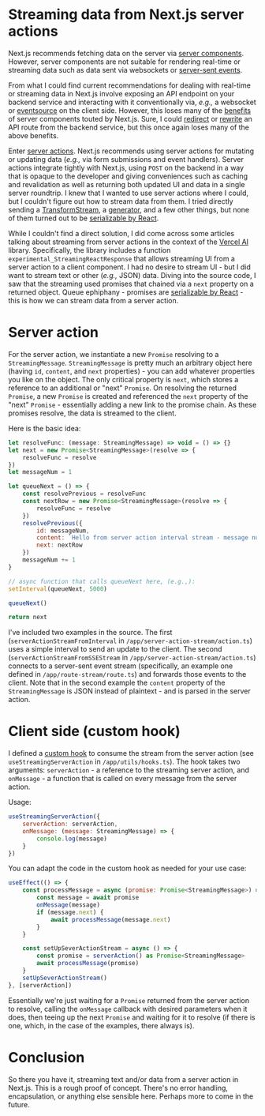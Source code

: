 # Streaming data from Next.js server actions

Next.js recommends fetching data on the server via [server components](https://nextjs.org/docs/app/building-your-application/rendering/server-components). However, server components are not suitable for rendering real-time or streaming data such as data sent via websockets or [server-sent events](https://developer.mozilla.org/en-US/docs/Web/API/Server-sent_events).

From what I could find current recommendations for dealing with real-time or streaming data in Next.js involve exposing an API endpoint on your backend service and interacting with it conventionally via, *e.g.,* a websocket or [eventsource](https://developer.mozilla.org/en-US/docs/Web/API/EventSource) on the client side. However, this loses many of the [benefits](https://nextjs.org/docs/app/building-your-application/data-fetching/patterns#fetching-data-on-the-server) of server components touted by Next.js. Sure, I could [redirect](https://nextjs.org/docs/app/building-your-application/routing/redirecting) or [rewrite](https://nextjs.org/docs/app/api-reference/next-config-js/rewrites) an API route from the backend service, but this once again loses many of the above benefits.

Enter [server actions](https://nextjs.org/docs/app/building-your-application/data-fetching/server-actions-and-mutations). Next.js recommends using server actions for mutating or updating data (*e.g.,* via form submissions and event handlers). Server actions integrate tightly with Next.js, using `POST` on the backend in a way that is opaque to the developer and giving conveniences such as caching and revalidation as well as returning both updated UI and data in a single server roundtrip. I knew that I wanted to use server actions where I could, but I couldn't figure out how to stream data from them. I tried directly sending a [TransformStream](https://developer.mozilla.org/en-US/docs/Web/API/TransformStream), a [generator](https://developer.mozilla.org/en-US/docs/Web/JavaScript/Reference/Global_Objects/Generator), and a few other things, but none of them turned out to be [serializable by React](https://react.dev/reference/react/use-server#serializable-parameters-and-return-values).

While I couldn't find a direct solution, I did come across some articles talking about streaming from server actions in the context of the [Vercel AI](https://sdk.vercel.ai/docs/api-reference) library. Specifically, the library includes a function `experimental_StreamingReactResponse` that allows streaming UI from a server action to a client component. I had no desire to stream UI - but I did want to stream text or other (*e.g.,* JSON) data. Diving into the source code, I saw that the streaming used promises that chained via a `next` property on a returned object. Queue ephiphany - promises are [serializable by React](https://react.dev/reference/react/use-server#serializable-parameters-and-return-values) - this is how we can stream data from a server action.

# Server action

For the server action, we instantiate a new `Promise` resolving to a `StreamingMessage`. `StreamingMessage` is pretty much an arbitrary object here (having `id`, `content`, and `next` properties) - you can add whatever properties you like on the object. The only critical property is `next`, which stores a reference to an additional or "next" `Promise`. On resolving the returned `Promise`, a new `Promise` is created and referenced the `next` property of the "next" `Promise` - essentially adding a new link to the promise chain. As these promises resolve, the data is streamed to the client.

Here is the basic idea:

```javascript
let resolveFunc: (message: StreamingMessage) => void = () => {}
let next = new Promise<StreamingMessage>(resolve => {
    resolveFunc = resolve
})
let messageNum = 1

let queueNext = () => {
    const resolvePrevious = resolveFunc
    const nextRow = new Promise<StreamingMessage>(resolve => {
        resolveFunc = resolve
    })
    resolvePrevious({
        id: messageNum,
        content: `Hello from server action interval stream - message number ${messageNum}`,
        next: nextRow
    })
    messageNum += 1
}

// async function that calls queueNext here, (e.g.,):
setInterval(queueNext, 5000)

queueNext()

return next
```

I've included two examples in the source. The first (`serverActionStreamFromInterval` in `/app/server-action-stream/action.ts`) uses a simple interval to send an update to the client. The second (`serverActionStreamFromSSEStream` in `/app/server-action-stream/action.ts`) connects to a server-sent event stream (specifically, an example one defined in `/app/route-stream/route.ts`) and forwards those events to the client. Note that in the second example the `content` property of the `StreamingMessage` is JSON instead of plaintext - and is parsed in the server action.

# Client side (custom hook)

I defined a [custom hook](https://react.dev/learn/reusing-logic-with-custom-hooks) to consume the stream from the server action (see `useStreamingServerAction` in `/app/utils/hooks.ts`). The hook takes two arguments: `serverAction` - a reference to the streaming server action, and `onMessage` - a function that is called on every message from the server action.

Usage:

```javascript
useStreamingServerAction({
    serverAction: serverAction,
    onMessage: (message: StreamingMessage) => {
        console.log(message)
    }
})
```

You can adapt the code in the custom hook as needed for your use case:

```javascript
useEffect(() => {
    const processMessage = async (promise: Promise<StreamingMessage>) => {
        const message = await promise
        onMessage(message)
        if (message.next) {
            await processMessage(message.next)
        }
    }

    const setUpSeverActionStream = async () => {
        const promise = serverAction() as Promise<StreamingMessage>
        await processMessage(promise)
    }
    setUpSeverActionStream()
}, [serverAction])
```

Essentially we're just waiting for a `Promise` returned from the server action to resolve, calling the `onMessage` callback with desired parameters when it does, then teeing up the next `Promise` and waiting for it to resolve (if there is one, which, in the case of the examples, there always is).

# Conclusion

So there you have it, streaming text and/or data from a server action in Next.js. This is a rough proof of concept. There's no error handling, encapsulation, or anything else sensible here. Perhaps more to come in the future.